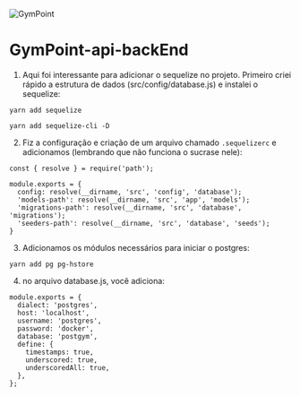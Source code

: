 ![GymPoint](https://github.com/Rocketseat/bootcamp-gostack-desafio-02/raw/master/.github/logo.png)

# GymPoint-api-backEnd

1. Aqui foi interessante para adicionar o sequelize no projeto. Primeiro criei rápido a estrutura de dados (src/config/database.js) e instalei o sequelize:

```
yarn add sequelize
```
```
yarn add sequelize-cli -D
```

2. Fiz a configuração e criação de um arquivo chamado `.sequelizerc` e adicionamos (lembrando que não funciona o sucrase nele):

```
const { resolve } = require('path');

module.exports = {
  config: resolve(__dirname, 'src', 'config', 'database');
  'models-path': resolve(__dirname, 'src', 'app', 'models');
  'migrations-path': resolve(__dirname, 'src', 'database', 'migrations');
  'seeders-path': resolve(__dirname, 'src', 'database', 'seeds');
}
```

3. Adicionamos os módulos necessários para iniciar o postgres:

```
yarn add pg pg-hstore
```

4. no arquivo database.js, você adiciona:

```
module.exports = {
  dialect: 'postgres',
  host: 'localhost',
  username: 'postgres',
  password: 'docker',
  database: 'postgym',
  define: {
    timestamps: true,
    underscored: true,
    underscoredAll: true,
  },
};
```

